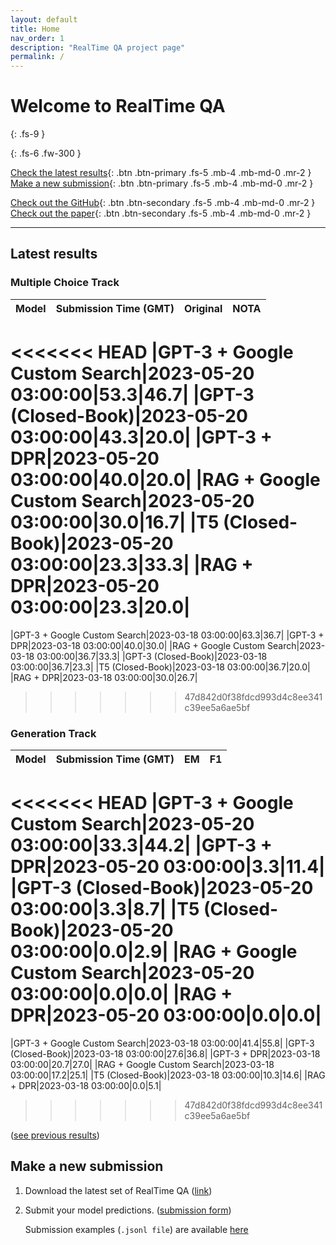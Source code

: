 ```yaml
---
layout: default
title: Home
nav_order: 1
description: "RealTime QA project page"
permalink: /
---
```


# Welcome to RealTime QA
{: .fs-9 }


{: .fs-6 .fw-300 }

[Check the latest results](#latest-results){: .btn .btn-primary .fs-5 .mb-4 .mb-md-0 .mr-2 } [Make a new submission](#make-a-new-submission){: .btn .btn-primary .fs-5 .mb-4 .mb-md-0 .mr-2 }

[Check out the GitHub](https://github.com/realtimeqa/realtimeqa_public){: .btn .btn-secondary .fs-5 .mb-4 .mb-md-0 .mr-2 } [Check out the paper](https://arxiv.org/abs/2207.13332){: .btn .btn-secondary .fs-5 .mb-4 .mb-md-0 .mr-2 }

---

## Latest results 

### Multiple Choice Track

| Model        | Submission Time (GMT) | Original | NOTA | 
|:-------------|:---------|:---------|:-----|
<<<<<<< HEAD
|GPT-3 + Google Custom Search|2023-05-20 03:00:00|53.3|46.7|
|GPT-3 (Closed-Book)|2023-05-20 03:00:00|43.3|20.0|
|GPT-3 + DPR|2023-05-20 03:00:00|40.0|20.0|
|RAG + Google Custom Search|2023-05-20 03:00:00|30.0|16.7|
|T5 (Closed-Book)|2023-05-20 03:00:00|23.3|33.3|
|RAG + DPR|2023-05-20 03:00:00|23.3|20.0|
=======
|GPT-3 + Google Custom Search|2023-03-18 03:00:00|63.3|36.7|
|GPT-3 + DPR|2023-03-18 03:00:00|40.0|30.0|
|RAG + Google Custom Search|2023-03-18 03:00:00|36.7|33.3|
|GPT-3 (Closed-Book)|2023-03-18 03:00:00|36.7|23.3|
|T5 (Closed-Book)|2023-03-18 03:00:00|36.7|20.0|
|RAG + DPR|2023-03-18 03:00:00|30.0|26.7|
>>>>>>> 47d842d0f38fdcd993d4c8ee341c39ee5a6ae5bf



### Generation Track

| Model        | Submission Time (GMT) | EM | F1 | 
|:-------------|:---------|:---------|:-----|
<<<<<<< HEAD
|GPT-3 + Google Custom Search|2023-05-20 03:00:00|33.3|44.2|
|GPT-3 + DPR|2023-05-20 03:00:00|3.3|11.4|
|GPT-3 (Closed-Book)|2023-05-20 03:00:00|3.3|8.7|
|T5 (Closed-Book)|2023-05-20 03:00:00|0.0|2.9|
|RAG + Google Custom Search|2023-05-20 03:00:00|0.0|0.0|
|RAG + DPR|2023-05-20 03:00:00|0.0|0.0|
=======
|GPT-3 + Google Custom Search|2023-03-18 03:00:00|41.4|55.8|
|GPT-3 (Closed-Book)|2023-03-18 03:00:00|27.6|36.8|
|GPT-3 + DPR|2023-03-18 03:00:00|20.7|27.0|
|RAG + Google Custom Search|2023-03-18 03:00:00|17.2|25.1|
|T5 (Closed-Book)|2023-03-18 03:00:00|10.3|14.6|
|RAG + DPR|2023-03-18 03:00:00|0.0|5.1|
>>>>>>> 47d842d0f38fdcd993d4c8ee341c39ee5a6ae5bf



([see previous results](https://realtimeqa.github.io/docs/results/2022/))

## Make a new submission

1. Download the latest set of RealTime QA ([link](https://github.com/realtimeqa/realtimeqa_public))

1. Submit your model predictions. ([submission form](https://forms.gle/6xANYtedAf8UrqyY8))

    Submission examples (`.jsonl file`) are available [here](https://github.com/realtimeqa/realtimeqa_public/tree/main/baseline_results)
